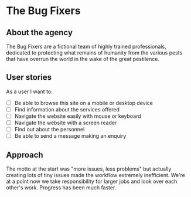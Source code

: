 # The Bug Fixers

## About the agency
The Bug Fixers are a fictional team of highly trained professionals, dedicated to protecting what remains of humanity from the various pests that have overrun the world in the wake of the great pestilence.

## User stories

As a user I want to:
- [ ] Be able to browse this site on a mobile or desktop device
- [ ] Find information about the services offered
- [ ] Navigate the website easily with mouse or keyboard
- [ ] Navigate the website with a screen reader
- [ ] Find out about the personnel
- [ ] Be able to send a message making an enquiry

## Approach

The motto at the start was "more issues, less problems" but actually creating lots of tiny issues made the workflow extremely inefficient. We're at a point now we take responsibility for larger jobs and look over each other's work. Progress has been much faster.
